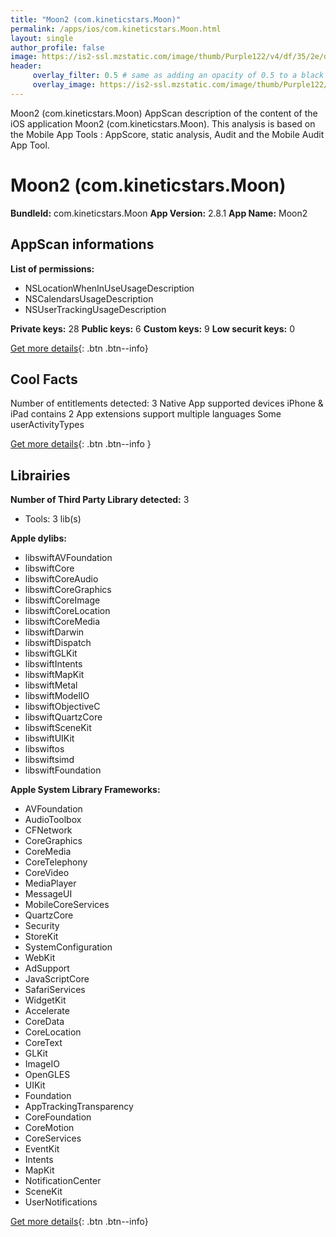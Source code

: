 ```yaml
---
title: "Moon2 (com.kineticstars.Moon)"
permalink: /apps/ios/com.kineticstars.Moon.html
layout: single
author_profile: false
image: https://is2-ssl.mzstatic.com/image/thumb/Purple122/v4/df/35/2e/df352e37-2a31-6348-5c42-a45f976d13aa/AppIcon-0-0-1x_U007emarketing-0-0-0-7-0-0-sRGB-0-0-0-GLES2_U002c0-512MB-85-220-0-0.png/512x512bb.jpg
header: 
     overlay_filter: 0.5 # same as adding an opacity of 0.5 to a black background
     overlay_image: https://is2-ssl.mzstatic.com/image/thumb/Purple122/v4/df/35/2e/df352e37-2a31-6348-5c42-a45f976d13aa/AppIcon-0-0-1x_U007emarketing-0-0-0-7-0-0-sRGB-0-0-0-GLES2_U002c0-512MB-85-220-0-0.png/512x512bb.jpg
---
```

Moon2 (com.kineticstars.Moon) AppScan description of the content of the iOS application Moon2 (com.kineticstars.Moon). This analysis is based on the Mobile App Tools : AppScore, static analysis, Audit and the Mobile Audit App Tool.

# Moon2 (com.kineticstars.Moon)

**BundleId:** com.kineticstars.Moon
**App Version:** 2.8.1
**App Name:** Moon2


## AppScan informations 

**List of permissions:** 
- NSLocationWhenInUseUsageDescription
- NSCalendarsUsageDescription
- NSUserTrackingUsageDescription
  
  
**Private keys:** 28
**Public keys:** 6
**Custom keys:** 9
**Low securit keys:** 0
  
[Get more details](/pricing.html){: .btn .btn--info}

## Cool Facts

Number of entitlements detected: 3
Native App
supported devices iPhone & iPad
contains 2 App extensions
support multiple languages
Some userActivityTypes
  
[Get more details](/pricing.html){: .btn .btn--info }

## Librairies 
**Number of Third Party Library detected:** 3
- Tools: 3 lib(s)


**Apple dylibs:**
- libswiftAVFoundation
- libswiftCore
- libswiftCoreAudio
- libswiftCoreGraphics
- libswiftCoreImage
- libswiftCoreLocation
- libswiftCoreMedia
- libswiftDarwin
- libswiftDispatch
- libswiftGLKit
- libswiftIntents
- libswiftMapKit
- libswiftMetal
- libswiftModelIO
- libswiftObjectiveC
- libswiftQuartzCore
- libswiftSceneKit
- libswiftUIKit
- libswiftos
- libswiftsimd
- libswiftFoundation


**Apple System Library Frameworks:**
- AVFoundation
- AudioToolbox
- CFNetwork
- CoreGraphics
- CoreMedia
- CoreTelephony
- CoreVideo
- MediaPlayer
- MessageUI
- MobileCoreServices
- QuartzCore
- Security
- StoreKit
- SystemConfiguration
- WebKit
- AdSupport
- JavaScriptCore
- SafariServices
- WidgetKit
- Accelerate
- CoreData
- CoreLocation
- CoreText
- GLKit
- ImageIO
- OpenGLES
- UIKit
- Foundation
- AppTrackingTransparency
- CoreFoundation
- CoreMotion
- CoreServices
- EventKit
- Intents
- MapKit
- NotificationCenter
- SceneKit
- UserNotifications


  
[Get more details](/pricing.html){: .btn .btn--info}

